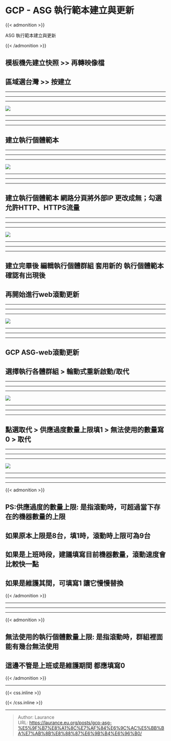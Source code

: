 # GCP - ASG 執行範本建立與更新


{{< admonition >}}

ASG 執行範本建立與更新

{{< /admonition >}}

## 模板機先建立快照 >> 再轉映像檔  
    
## 區域選台灣 >> 按建立

***
***
***
   
   ![](001.png)

***
***
***
    
## 建立執行個體範本

***
***
***
    
   ![](002.png)
   
***
***
***
   
## 建立執行個體範本 網路分頁將外部IP 更改成無；勾選允許HTTP、HTTPS流量

***
***
***
    
   ![](003.png)
   
***
***
***

   
## 建立完畢後 編輯執行個體群組 套用新的 執行個體範本 確認有出現後
    
## 再開始進行web滾動更新

***
***
***
    
   ![](004.png)
   
***
***
***
   
## GCP ASG-web滾動更新
    
## 選擇執行各體群組 > 輪動式重新啟動/取代

***
***
***

   ![](005.png)
   
 ***
 ***
 ***
   
## 點選取代 > 供應過度數量上限填1 > 無法使用的數量寫0  > 取代

***
***
***
    
   ![](006.png)
   
***
***
***

{{< admonition >}}
    
## PS:供應過度的數量上限: 是指滾動時，可超過當下存在的機器數量的上限
    
## 如果原本上限是8台，填1時，滾動時上限可為9台
    
## 如果是上班時段，建議填寫目前機器數量，滾動速度會比較快一點
    
## 如果是維護其間，可填寫1 讓它慢慢替換
    
{{< /admonition >}}
    
***
***
***
    
{{< admonition >}}
    
## 無法使用的執行個體數量上限: 是指滾動時，群組裡面能有幾台無法使用
    
## 這邊不管是上班或是維護期間 都應填寫0

{{< /admonition >}}
    
   
    
   

***

{{< css.inline >}}
<style>
.emojify {
	font-family: Apple Color Emoji, Segoe UI Emoji, NotoColorEmoji, Segoe UI Symbol, Android Emoji, EmojiSymbols;
	font-size: 2rem;
	vertical-align: middle;
}
@media screen and (max-width:650px) {
  .nowrap {
    display: block;
    margin: 25px 0;
  }
}
</style>
{{< /css.inline >}}


---

> Author: Laurance  
> URL: https://laurance.eu.org/posts/gcp-asg-%E5%9F%B7%E8%A1%8C%E7%AF%84%E6%9C%AC%E5%BB%BA%E7%AB%8B%E8%88%87%E6%9B%B4%E6%96%B0/  

